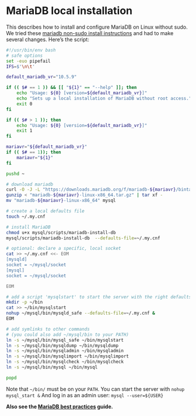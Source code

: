 # MariaDB local installation

This describes how to install and configure MariaDB on Linux without sudo. We tried these
[mariadb non-sudo install instructions](https://mariadb.com/kb/en/installing-mariadb-binary-tarballs/#installing-mariadb-as-not-root-in-any-directory)
and had to make several changes. Here’s the script:

```bash
#!/usr/bin/env bash
# safe options
set -euo pipefail
IFS=$'\n\t'

default_mariadb_vr="10.5.9"

if (( $# == 1 )) && [[ "${1}" == "--help" ]]; then
	echo "Usage: ${0} [version=${default_mariadb_vr}]"
	echo "Sets up a local installation of MariaDB without root access."
	exit 0
fi

if (( $# > 1 )); then
	echo "Usage: ${0} [version=${default_mariadb_vr}]"
	exit 1
fi

mariavr="${default_mariadb_vr}"
if (( $# == 1)); then
	mariavr="${1}"
fi

pushd ~

# download mariadb
curl -O -J -L "https://downloads.mariadb.org/f/mariadb-${mariavr}/bintar-linux-x86_64/mariadb-${mariavr}-linux-x86_64.tar.gz/from/https%3A//ftp.osuosl.org/pub/mariadb/?serve"
gunzip < "mariadb-${mariavr}-linux-x86_64.tar.gz" | tar xf -
mv "mariadb-${mariavr}-linux-x86_64" mysql

# create a local defaults file
touch ~/.my.cnf

# install MariaDB
chmod u+x mysql/scripts/mariadb-install-db
mysql/scripts/mariadb-install-db  --defaults-file=~/.my.cnf

# optional: declare a specific, local socket
cat >> ~/.my.cnf <<- EOM
[mysqld]
socket = ~/mysql/socket
[mysql]
socket = ~/mysql/socket

EOM

# add a script 'mysqlstart' to start the server with the right defaults file
mkdir -p ~/bin
cat >> ~/bin/mysqlstart
nohup ~/mysql/bin/mysqld_safe --defaults-file=~/.my.cnf &
EOM

# add symlinks to other commands
# (you could also add ~/mysql/bin to your PATH)
ln -s ~/mysql/bin/mysql_safe ~/bin/mysqlstart
ln -s ~/mysql/bin/mysqldump ~/bin/mysqldump
ln -s ~/mysql/bin/mysqladmin ~/bin/mysqladmin
ln -s ~/mysql/bin/mysqlimport ~/bin/mysqlimport
ln -s ~/mysql/bin/mysqlcheck ~/bin/mysqlcheck
ln -s ~/mysql/bin/mysql ~/bin/mysql

popd
```

Note that `~/bin/` must be on your `PATH`.
You can start the server with `nohup mysql_start &`
And log in as an admin user: `mysql --user=${USER}`

**Also see the [MariaDB best practices](https://dmyersturnbull.github.io/mariadb-best-practices) guide.**
